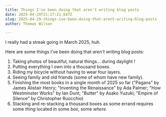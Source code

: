```yaml
---
title: Things I've been doing that aren't writing blog posts
date: 2025-04-29T21:17:21.647Z
slug: 2025-04-29-things-ive-been-doing-that-arent-writing-blog-posts
author: Thomas Wilson

---
```

I really had a streak going in March 2025, huh.

Here are some things I've been doing that *aren't* writing blog posts:

1. Taking photos of beautiful, natural things… during daylight !
2. Putting everything I own into a thousand boxes.
3. Riding my bicycle without having to wear four layers.
4. Seeing family and old friends (some of whom have new family).
5. Finishing the most books in a single month of 2025 so far ("Pagans" by James Alistair Henry; "Inventing the Renaissance" by Ada Palmer; "How Westminster Works" by Ian Dunt; "Butter" by Asako Yuzuki; "Empire of Silence" by Christopher Ruocchio)
6. Stacking and re-stacking a thousand boxes as some errand requires some *thing* located in some *box*, some *where*.
